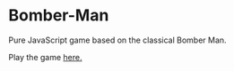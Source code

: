 <h1>Bomber-Man</h1>
<p>Pure JavaScript game based on the classical Bomber Man.</p>

<p>Play the game <a href="http://sshikhrakar.github.io/Bomber-Man/">here.</a></p>
